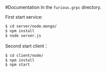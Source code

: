 #Documentation
In the `furious.grpc` directory.

First start service:
```sh
$ cd server/node.mongo/
$ npm install
$ node server.js
```

Second start client：
```sh
$ cd client/node/
$ npm install
$ npm start
```
